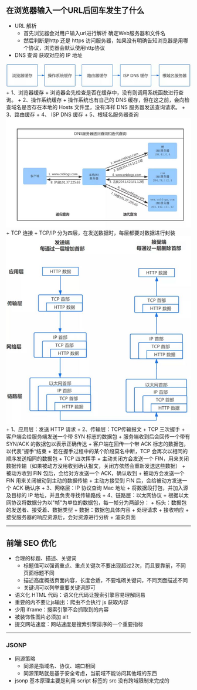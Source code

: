 ## 在浏览器输入一个URL后回车发生了什么
- URL 解析
    + 首先浏览器会对用户输入url进行解析 确定Web服务器和文件名
    + 然后判断是http 还是 https 访问服务器，如果没有明确告知浏览器是用哪个协议，浏览器会默认使用http协议
- DNS 查询 获取对应的 IP 地址
<img src='../images/DNS.jpg'>
    + 1、浏览器缓存
        + 浏览器会先检查是否在缓存中，没有则调用系统函数进行查询。
    + 2、操作系统缓存
        + 操作系统也有自己的 DNS 缓存，但在这之前，会向检查域名是否存在本地的 Hosts 文件里，没有泽祥 DNS 服务器发送查询请求。
    + 3、路由缓存
    + 4、 ISP DNS 缓存
    + 5、根域名服务器查询
    <img src="../images/DNS查询.jpg">
+ TCP 连接
    + TCP/IP 分为四层，在发送数据时，每层都要对数据进行封装
    <img src="../images/TCP 连接.jpg">
        + 1、应用层：发送 HTTP 请求
        + 2、传输层：TCP传输报文
            + TCP 三次握手
                + 客户端会给服务端发送一个带 SYN 标志的数据包
                + 服务端收到后会回传一个带有 SYN/ACK 的数据包以表示正确传达
                + 客户端在回传一个带 ACK 标志的数据包，以代表”握手“结束
                + 若在握手过程中的某个阶段莫名中断，TCP 会再次以相同的顺序发送相同的数据包
            + TCP 四次挥手
                + 主动关闭方会发送一个 FIN，用来关闭数据传输（如果被动方没用收到确认报文，关闭方依然会重新发送这些数据）
                + 被动方收到 FIN 包后，会给对方发送一个 ACK，确认收到
                + 被动方会发送一个 FIN 用来关闭被动到主动的数据传输
                + 主动方接受到 FIN 后，会给被动方发送一个 ACK 确认序
        + 3、网络层：IP 协议查询 Mac 地址
            + 将数据段打包，并加入源及目标的 IP 地址，并且负责寻找传输路线
        + 4、链路层：以太网协议
            + 根据以太网协议将数据分为以"帧"为单位的数据包，每一帧分为两部分：
                + 标头：数据包的发送者、接受着、数据类型
                + 数据：数据包具体内容
+ 处理请求
+ 接收响应
    + 接受服务器的响应资源后，会对资源进行分析
+ 渲染页面 

---

## 前端 SEO 优化
+ 合理的标题、描述、关键词
    + 标题值可以强调重点、重点关键次不要出现超过2次，而且要靠前，不同页面标题不同
    + 描述高度概括页面内容，长度合适，不要堆砌关键词，不同页面描述不同
    + 关键词可以列举重要关键词即可
+ 语义化 HTML 代码：语义化代码让搜索引擎容易理解网易
+ 重要的内不要让js输出：爬虫不会执行 js 获取内容
+ 少用 iframe：搜索引擎不会抓取到的内容
+ 被装饰性图片必须加 alt
+ 提交网站速度：网站速度是搜索引擎排序的一个重要指标

---

### JSONP
+ 同源策略
    + 同源是指域名、协议、端口相同
    + 同源策略就是基于安全考虑，当前域不能访问其他域的东西
+ jsonp 基本原理主要是利用 script 标签的 src 没有跨域限制来完成的